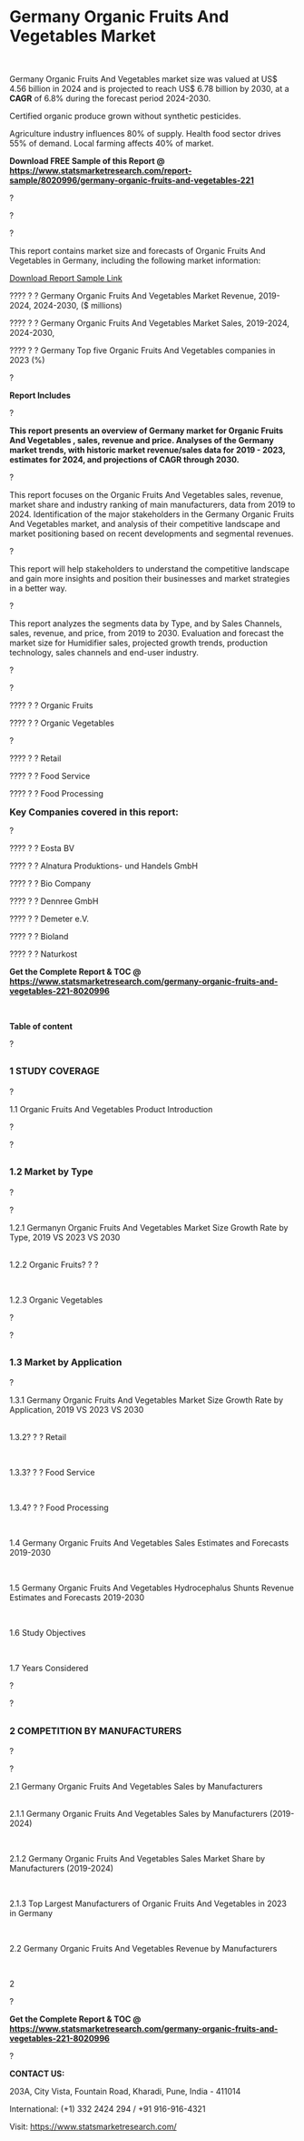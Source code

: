 <h1>Germany Organic Fruits And Vegetables Market</h1><br/><p>Germany Organic Fruits And Vegetables market size was valued at US$ 4.56 billion in 2024 and is projected to reach US$ 6.78 billion by 2030, at a <strong>CAGR</strong> of 6.8% during the forecast period 2024-2030.</p>
 
 
 
 <p>Certified organic produce grown without synthetic pesticides.</p>
 
 
 
 <p>Agriculture industry influences 80% of supply. Health food sector drives 55% of demand. Local farming affects 40% of market.</p>
 
 
 
 <div><b>Download FREE Sample of this Report @ <a href="https://www.statsmarketresearch.com/download-free-sample/8020996/germany-organic-fruits-and-vegetables-221">https://www.statsmarketresearch.com/report-sample/8020996/germany-organic-fruits-and-vegetables-221</a></b></div>
 
 
 
 <p>? </p>
 
 
 
 <p>? </p>
 
 
 
 <p>? </p>
 
 
 
 <p>This report contains market size and forecasts of Organic Fruits And Vegetables in Germany, including the following market information:</p>
 
 
 
 <p><a href="https://www.statsmarketresearch.com/download-free-sample/8020996/germany-organic-fruits-and-vegetables-221">Download Report Sample Link</a></p>
 
 
 
 <p>???? ? ? Germany Organic Fruits And Vegetables Market Revenue, 2019-2024, 2024-2030, ($ millions)</p>
 
 
 
 <p>???? ? ? Germany Organic Fruits And Vegetables Market Sales, 2019-2024, 2024-2030,</p>
 
 
 
 <p>???? ? ? Germany Top five Organic Fruits And Vegetables companies in 2023 (%)</p>
 
 
 
 <p>? </p>
 
 
 
 <p><strong>Report Includes</strong></p>
 
 
 
 <p>? </p>
 
 
 
 <p><strong>This report presents an overview of Germany market for Organic Fruits And Vegetables , sales, revenue and price. Analyses of the Germany market trends, with historic market revenue/sales data for 2019 - 2023, estimates for 2024, and projections of <strong>CAGR</strong> through 2030.</strong></p>
 
 
 
 <p>? </p>
 
 
 
 <p>This report focuses on the Organic Fruits And Vegetables sales, revenue, market share and industry ranking of main manufacturers, data from 2019 to 2024. Identification of the major stakeholders in the Germany Organic Fruits And Vegetables market, and analysis of their competitive landscape and market positioning based on recent developments and segmental revenues.</p>
 
 
 
 <p>? </p>
 
 
 
 <p>This report will help stakeholders to understand the competitive landscape and gain more insights and position their businesses and market strategies in a better way.</p>
 
 
 
 <p>? </p>
 
 
 
 <p>This report analyzes the segments data by Type, and by Sales Channels, sales, revenue, and price, from 2019 to 2030. Evaluation and forecast the market size for Humidifier sales, projected growth trends, production technology, sales channels and end-user industry.</p>
 
 
 
 <p>? </p>
 
 
 
 <p>? </p>
 
 
 
 <p>???? ? ? Organic Fruits</p>
 
 
 
 <p>???? ? ? Organic Vegetables</p>
 
 
 
 <p>? </p>
 
 
 
 <p>???? ? ? Retail</p>
 
 
 
 <p>???? ? ? Food Service</p>
 
 
 
 <p>???? ? ? Food Processing</p>
 
 
 
 <p><span style="font-size:16px"><strong>Key Companies covered in this report:</strong></span></p>
 
 
 
 <p>? </p>
 
 
 
 <p>???? ? ? Eosta BV</p>
 
 
 
 <p>???? ? ? Alnatura Produktions- und Handels GmbH</p>
 
 
 
 <p>???? ? ? Bio Company</p>
 
 
 
 <p>???? ? ? Dennree GmbH</p>
 
 
 
 <p>???? ? ? Demeter e.V.</p>
 
 
 
 <p>???? ? ? Bioland</p>
 
 
 
 <p>???? ? ? Naturkost</p>
 
 
 
 <div><b>Get the Complete Report & TOC @ <a href="https://www.statsmarketresearch.com/germany-organic-fruits-and-vegetables-221-8020996">https://www.statsmarketresearch.com/germany-organic-fruits-and-vegetables-221-8020996</a></b></div>
 
 
 
 <p><br />
 
 <b>Table of content</b></p>
 
 
 
 <p>? </p>
 
 
 
 <h2><span style="font-size:16px"><strong>1 STUDY COVERAGE</strong></span></h2>
 
 
 
 <p>? </p>
 
 
 
 <p>1.1 Organic Fruits And Vegetables Product Introduction</p>
 
 
 
 <p>? </p>
 
 
 
 <p>? </p>
 
 
 
 <h2><span style="font-size:16px"><strong>1.2 Market by Type</strong></span></h2>
 
 
 
 <p>? </p>
 
 
 
 <p>? </p>
 
 
 
 <p>1.2.1 Germanyn Organic Fruits And Vegetables Market Size Growth Rate by Type, 2019 VS 2023 VS 2030<br />
 
 <br />
 
 1.2.2 Organic Fruits? ? ? <br />
 
 <br />
 
 1.2.3 Organic Vegetables<br />
 
 ? </p>
 
 
 
 <p>? </p>
 
 
 
 <h2><span style="font-size:16px"><strong>1.3 Market by Application</strong></span></h2>
 
 
 
 <p>? </p>
 
 
 
 <p>1.3.1 Germany Organic Fruits And Vegetables Market Size Growth Rate by Application, 2019 VS 2023 VS 2030<br />
 
 <br />
 
 1.3.2? ? ? Retail<br />
 
 <br />
 
 1.3.3? ? ? Food Service<br />
 
 <br />
 
 1.3.4? ? ? Food Processing<br />
 
 <br />
 
 1.4 Germany Organic Fruits And Vegetables Sales Estimates and Forecasts 2019-2030<br />
 
 <br />
 
 1.5 Germany Organic Fruits And Vegetables Hydrocephalus Shunts Revenue Estimates and Forecasts 2019-2030<br />
 
 <br />
 
 1.6 Study Objectives<br />
 
 <br />
 
 1.7 Years Considered</p>
 
 
 
 <p>? </p>
 
 
 
 <p>? </p>
 
 
 
 <h2><span style="font-size:16px"><strong>2 COMPETITION BY MANUFACTURERS</strong></span></h2>
 
 
 
 <p>? </p>
 
 
 
 <p>? </p>
 
 
 
 <p>2.1 Germany Organic Fruits And Vegetables Sales by Manufacturers<br />
 
 <br />
 
 2.1.1 Germany Organic Fruits And Vegetables Sales by Manufacturers (2019-2024)<br />
 
 <br />
 
 2.1.2 Germany Organic Fruits And Vegetables Sales Market Share by Manufacturers (2019-2024)<br />
 
 <br />
 
 2.1.3 Top Largest Manufacturers of Organic Fruits And Vegetables in 2023 in Germany<br />
 
 <br />
 
 2.2 Germany Organic Fruits And Vegetables Revenue by Manufacturers<br />
 
 <br />
 
 2</p>
 
 
 
 <p>? </p>
 
 
 
 <div><b>Get the Complete Report & TOC @ <a href="https://www.statsmarketresearch.com/germany-organic-fruits-and-vegetables-221-8020996">https://www.statsmarketresearch.com/germany-organic-fruits-and-vegetables-221-8020996</a></b></div>
 
 
 
 <p>? </p>
 
 
 
 <p><b>CONTACT US:</b><br />
 
 203A, City Vista, Fountain Road, Kharadi, Pune, India - 411014<br />
 
 International: (+1) 332 2424 294 / +91 916-916-4321<br />
 
 Visit: <a href="https://www.statsmarketresearch.com/">https://www.statsmarketresearch.com/</a></p>